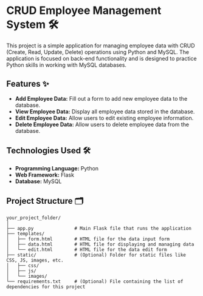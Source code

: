# CRUD Employee Management System 🛠️

This project is a simple application for managing employee data with CRUD (Create, Read, Update, Delete) operations using Python and MySQL. The application is focused on back-end functionality and is designed to practice Python skills in working with MySQL databases.

## Features ✨

- **Add Employee Data:** Fill out a form to add new employee data to the database.
- **View Employee Data:** Display all employee data stored in the database.
- **Edit Employee Data:** Allow users to edit existing employee information.
- **Delete Employee Data:** Allow users to delete employee data from the database.

## Technologies Used 🛠️

- **Programming Language:** Python
- **Web Framework:** Flask
- **Database:** MySQL

## Project Structure 🗂️

```plaintext
your_project_folder/
│
├── app.py               # Main Flask file that runs the application
├── templates/
│   ├── form.html        # HTML file for the data input form
│   ├── data.html        # HTML file for displaying and managing data
│   └── edit.html        # HTML file for the data edit form
├── static/              # (Optional) Folder for static files like CSS, JS, images, etc.
│   ├── css/
│   ├── js/
│   └── images/
└── requirements.txt     # (Optional) File containing the list of dependencies for this project

